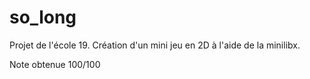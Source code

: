 # so_long
Projet de l'école 19. Création d'un mini jeu en 2D à l'aide de la minilibx.

Note obtenue 100/100
